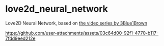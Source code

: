 # love2d_neural_network
Love2D Neural Network, based on [the video series by 3Blue1Brown](https://www.youtube.com/playlist?list=PLZHQObOWTQDNU6R1_67000Dx_ZCJB-3pi)

https://github.com/user-attachments/assets/03c64d00-92f1-4770-b117-7fdd9eed212e

